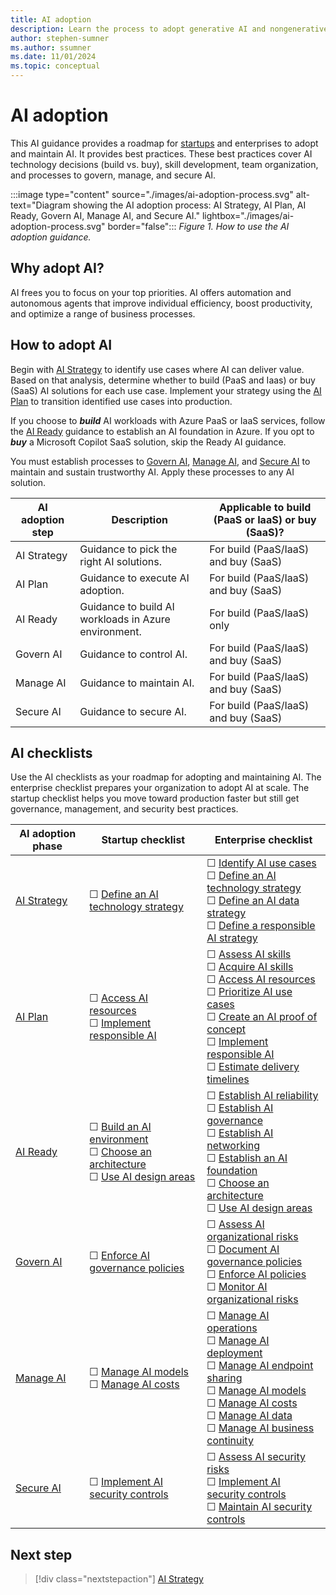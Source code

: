```yaml
---
title: AI adoption
description: Learn the process to adopt generative AI and nongenerative AI for startups and enterprises.
author: stephen-sumner
ms.author: ssumner
ms.date: 11/01/2024
ms.topic: conceptual
---
```


# AI adoption

This AI guidance provides a roadmap for [startups](https://www.microsoft.com/startups) and enterprises to adopt and maintain AI. It provides best practices. These best practices cover AI technology decisions (build vs. buy), skill development, team organization, and processes to govern, manage, and secure AI.

:::image type="content" source="./images/ai-adoption-process.svg" alt-text="Diagram showing the AI adoption process: AI Strategy, AI Plan, AI Ready, Govern AI, Manage AI, and Secure AI." lightbox="./images/ai-adoption-process.svg" border="false":::
*Figure 1. How to use the AI adoption guidance.*

## Why adopt AI?

AI frees you to focus on your top priorities. AI offers automation and autonomous agents that improve individual efficiency, boost productivity, and optimize a range of business processes. 

## How to adopt AI

Begin with [AI Strategy](./strategy.md) to identify use cases where AI can deliver value. Based on that analysis, determine whether to build (PaaS and Iaas) or buy (SaaS) AI solutions for each use case. Implement your strategy using the [AI Plan](./plan.md) to transition identified use cases into production.

If you choose to ***build*** AI workloads with Azure PaaS or IaaS services, follow the [AI Ready](./ready.md) guidance to establish an AI foundation in Azure. If you opt to ***buy*** a Microsoft Copilot SaaS solution, skip the Ready AI guidance.

You must establish processes to [Govern AI](./govern.md), [Manage AI](./manage.md), and [Secure AI](./secure.md) to maintain and sustain trustworthy AI. Apply these processes to any AI solution.

| AI adoption step | Description | Applicable to build (PaaS or IaaS) or buy (SaaS)? |
|---|---|---|
| AI Strategy | Guidance to pick the right AI solutions. | For build (PaaS/IaaS) and buy (SaaS) |
| AI Plan | Guidance to execute AI adoption. | For build (PaaS/IaaS) and buy (SaaS) |
| AI Ready | Guidance to build AI workloads in Azure environment. | For build (PaaS/IaaS) only |
| Govern AI | Guidance to control AI. | For build (PaaS/IaaS) and buy (SaaS) |
| Manage AI | Guidance to maintain AI. | For build (PaaS/IaaS) and buy (SaaS) |
| Secure AI | Guidance to secure AI. | For build (PaaS/IaaS) and buy (SaaS) |

## AI checklists

Use the AI checklists as your roadmap for adopting and maintaining AI. The enterprise checklist prepares your organization to adopt AI at scale. The startup checklist helps you move toward production faster but still get governance, management, and security best practices.

| AI adoption phase | Startup checklist | Enterprise checklist |
|---|---|---|
| [AI Strategy](./strategy.md) | &#9744; [Define an AI technology strategy](./strategy.md#define-an-ai-technology-strategy) | &#9744; [Identify AI use cases](./strategy.md#identify-ai-use-cases) <br> &#9744; [Define an AI technology strategy](./strategy.md#define-an-ai-technology-strategy) <br> &#9744; [Define an AI data strategy](./strategy.md#define-an-ai-data-strategy) <br> &#9744; [Define a responsible AI strategy](./strategy.md#define-a-responsible-ai-strategy) |
| [AI Plan](./plan.md) | &#9744; [Access AI resources](./plan.md#access-ai-resources) <br> &#9744; [Implement responsible AI](./plan.md#implement-responsible-ai) | &#9744; [Assess AI skills](./plan.md#assess-ai-skills) <br> &#9744; [Acquire AI skills](./plan.md#acquire-ai-skills) <br> &#9744; [Access AI resources](./plan.md#access-ai-resources) <br> &#9744; [Prioritize AI use cases](./plan.md#prioritize-ai-use-cases) <br> &#9744; [Create an AI proof of concept](./plan.md#create-an-ai-proof-of-concept) <br> &#9744; [Implement responsible AI](./plan.md#implement-responsible-ai) <br> &#9744; [Estimate delivery timelines](./plan.md#estimate-delivery-timelines) |
| [AI Ready](./ready.md) | &#9744; [Build an AI environment](./ready.md#build-an-ai-environment) <br> &#9744; [Choose an architecture](./platform/architectures.md) <br> &#9744; [Use AI design areas](./platform/resource-selection.md) | &#9744; [Establish AI reliability](./ready.md#establish-ai-reliability) <br> &#9744; [Establish AI governance](./ready.md#establish-ai-governance) <br> &#9744; [Establish AI networking](./ready.md#establish-ai-networking) <br> &#9744; [Establish an AI foundation](./ready.md#use-azure-landing-zone) <br> &#9744; [Choose an architecture](./platform/architectures.md) <br> &#9744; [Use AI design areas](./platform/resource-selection.md) |
| [Govern AI](./govern.md) | &#9744; [Enforce AI governance policies](./govern.md#enforce-ai-governance-policies) | &#9744; [Assess AI organizational risks](./govern.md#assess-ai-organizational-risks) <br> &#9744; [Document AI governance policies](./govern.md#document-ai-governance-policies) <br> &#9744; [Enforce AI policies](./govern.md#enforce-ai-governance-policies) <br> &#9744; [Monitor AI organizational risks](./govern.md#monitor-ai-organizational-risks) |
| [Manage AI](./manage.md) | &#9744; [Manage AI models](./manage.md#manage-ai-models) <br> &#9744; [Manage AI costs](./manage.md#manage-ai-costs) | &#9744; [Manage AI operations](./manage.md#manage-ai-operations) <br> &#9744; [Manage AI deployment](./manage.md#manage-ai-deployment) <br> &#9744; [Manage AI endpoint sharing](./manage.md#manage-ai-endpoint-sharing) <br> &#9744; [Manage AI models](./manage.md#manage-ai-models) <br> &#9744; [Manage AI costs](./manage.md#manage-ai-costs) <br> &#9744; [Manage AI data](./manage.md#manage-ai-data) <br> &#9744; [Manage AI business continuity](./manage.md#manage-ai-business-continuity) |
| [Secure AI](./secure.md) | &#9744; [Implement AI security controls](./secure.md#implement-ai-security-controls) | &#9744; [Assess AI security risks](./secure.md#assess-ai-security-risks) <br> &#9744; [Implement AI security controls](./secure.md#implement-ai-security-controls) <br> &#9744; [Maintain AI security controls](./secure.md#maintain-ai-security-controls) |

## Next step

> [!div class="nextstepaction"]
> [AI Strategy](strategy.md)
